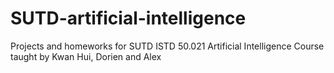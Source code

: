 # SUTD-artificial-intelligence
Projects and homeworks for SUTD ISTD 50.021 Artificial Intelligence Course taught by Kwan Hui, Dorien and Alex
